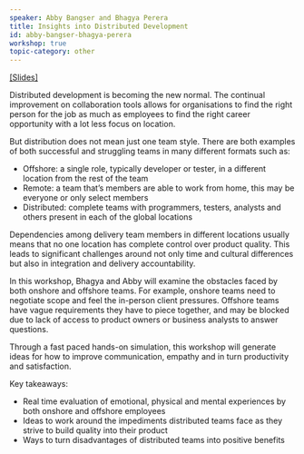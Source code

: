 ```yaml
---
speaker: Abby Bangser and Bhagya Perera
title: Insights into Distributed Development
id: abby-bangser-bhagya-perera
workshop: true
topic-category: other
---
```

<a href="http://europeantestingconference.eu/slides17/AbbyBhagya.pdf">[Slides]</a>

Distributed development is becoming the new normal. The continual improvement on collaboration tools allows for organisations to find the right person for the job as much as employees to find the right career opportunity with a lot less focus on location.

But distribution does not mean just one team style. There are both examples of both successful and struggling teams in many different formats such as:
  * Offshore: a single role, typically developer or tester, in a different location from the rest of the team
  * Remote: a team that’s members are able to work from home, this may be everyone or only select members
  * Distributed: complete teams with programmers, testers, analysts and others present in each of the global locations

Dependencies among delivery team members in different locations usually means that no one location has complete control over product quality. This leads to significant challenges around not only time and cultural differences but also in integration and delivery accountability.

In this workshop, Bhagya and Abby will examine the obstacles faced by both onshore and offshore teams. For example, onshore teams need to negotiate scope and feel the in-person client pressures. Offshore teams have vague requirements they have to piece together, and may be blocked due to lack of access to product owners or business analysts to answer questions.  

Through a fast paced hands-on simulation, this workshop will generate ideas for how to improve communication, empathy and in turn productivity and satisfaction.

Key takeaways:
  * Real time evaluation of emotional, physical and mental experiences by both onshore and offshore employees
  * Ideas to work around the impediments distributed teams face as they strive to build quality into their product
  * Ways to turn disadvantages of distributed teams into positive benefits
